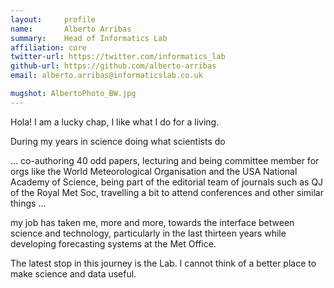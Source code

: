 ```yaml
---
layout:     profile
name:       Alberto Arribas
summary:    Head of Informatics Lab
affiliation: core
twitter-url: https://twitter.com/informatics_lab
github-url: https://github.com/alberto-arribas
email: alberto.arribas@informaticslab.co.uk

mugshot: AlbertoPhoto_BW.jpg
---
```


Hola! I am a lucky chap, I like what I do for a living.

During my years in science doing what scientists do

... co-authoring 40 odd papers, lecturing and being committee member for orgs like the World Meteorological Organisation and the USA National Academy of Science, being part of the editorial team of journals such as QJ of the Royal Met Soc, travelling a bit to attend conferences and other similar things ...

 my job has taken me, more and more, towards the interface between science and technology, particularly in the last thirteen years while developing forecasting systems at the Met Office.

The latest stop in this journey is the Lab. I cannot think of a better place to make science and data useful.
